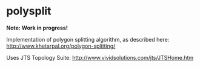 # polysplit

**Note: Work in progress!**

Implementation of polygon splitting algorithm, as described here: http://www.khetarpal.org/polygon-splitting/

Uses JTS Topology Suite: http://www.vividsolutions.com/jts/JTSHome.htm
